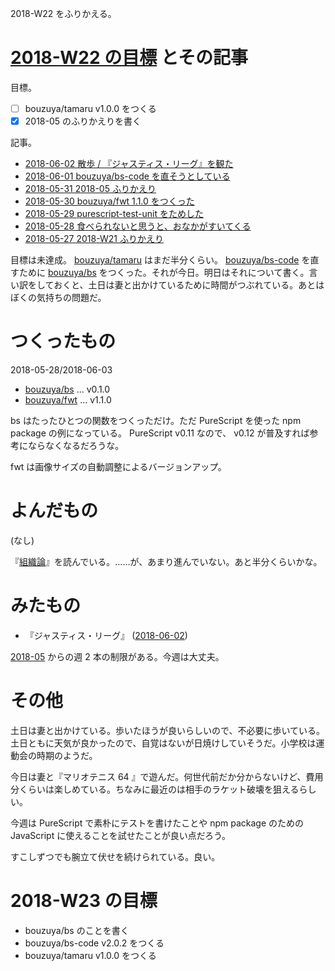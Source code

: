 2018-W22 をふりかえる。

# [2018-W22 の目標][2018-05-27] とその記事

目標。

- [ ] bouzuya/tamaru v1.0.0 をつくる
- [x] 2018-05 のふりかえりを書く

記事。

- [2018-06-02 散歩 / 『ジャスティス・リーグ』を観た][2018-06-02]
- [2018-06-01 bouzuya/bs-code を直そうとしている][2018-06-01]
- [2018-05-31 2018-05 ふりかえり][2018-05-31]
- [2018-05-30 bouzuya/fwt 1.1.0 をつくった][2018-05-30]
- [2018-05-29 purescript-test-unit をためした][2018-05-29]
- [2018-05-28 食べられないと思うと、おなかがすいてくる][2018-05-28]
- [2018-05-27 2018-W21 ふりかえり][2018-05-27]

目標は未達成。 [bouzuya/tamaru][] はまだ半分くらい。 [bouzuya/bs-code][] を直すために [bouzuya/bs][] をつくった。それが今日。明日はそれについて書く。言い訳をしておくと、土日は妻と出かけているために時間がつぶれている。あとはぼくの気持ちの問題だ。

# つくったもの

2018-05-28/2018-06-03

- [bouzuya/bs][] ... v0.1.0
- [bouzuya/fwt][] ... v1.1.0

bs はたったひとつの関数をつくっただけ。ただ PureScript を使った npm package の例になっている。 PureScript v0.11 なので、 v0.12 が普及すれば参考にならなくなるだろうな。

fwt は画像サイズの自動調整によるバージョンアップ。

# よんだもの

(なし)

『[組織論](https://www.amazon.co.jp/dp/4641124124/)』を読んでいる。……が、あまり進んでいない。あと半分くらいかな。

# みたもの

- 『ジャスティス・リーグ』 ([2018-06-02][])

[2018-05][2018-04-30] からの週 2 本の制限がある。今週は大丈夫。

# その他

土日は妻と出かけている。歩いたほうが良いらしいので、不必要に歩いている。土日ともに天気が良かったので、自覚はないが日焼けしていそうだ。小学校は運動会の時期のようだ。

今日は妻と『マリオテニス 64 』で遊んだ。何世代前だか分からないけど、費用分くらいは楽しめている。ちなみに最近のは相手のラケット破壊を狙えるらしい。

今週は PureScript で素朴にテストを書けたことや npm package のための JavaScript に使えることを試せたことが良い点だろう。

すこしずつでも腕立て伏せを続けられている。良い。

# 2018-W23 の目標

- bouzuya/bs のことを書く
- bouzuya/bs-code v2.0.2 をつくる
- bouzuya/tamaru v1.0.0 をつくる

[2018-04-30]: https://blog.bouzuya.net/2018/04/30/
[2018-05-27]: https://blog.bouzuya.net/2018/05/27/
[2018-05-28]: https://blog.bouzuya.net/2018/05/28/
[2018-05-29]: https://blog.bouzuya.net/2018/05/29/
[2018-05-30]: https://blog.bouzuya.net/2018/05/30/
[2018-05-31]: https://blog.bouzuya.net/2018/05/31/
[2018-06-01]: https://blog.bouzuya.net/2018/06/01/
[2018-06-02]: https://blog.bouzuya.net/2018/06/02/
[bouzuya/bs-code]: https://github.com/bouzuya/bs-code
[bouzuya/bs]: https://github.com/bouzuya/bs
[bouzuya/fwt]: https://github.com/bouzuya/fwt
[bouzuya/tamaru]: https://github.com/bouzuya/tamaru
